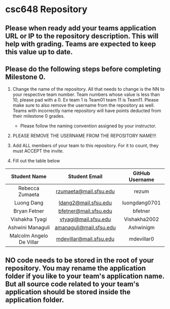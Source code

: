 # csc648 Repository

## Please when ready add your teams application URL or IP to the repository description. This will help with grading. Teams are expected to keep this value up to date.

## Please do the following steps before completing Milestone 0.
1. Change the name of the repository. All that needs to change is the NN to your respective team number. Team numbers whose value is less than 10, please pad with a 0. Ex team 1 is Team01 team 11 is Team11. Please make sure to also remove the username from the repository as well. Teams with incorrectly name repository will have points deducted from their milestone 0 grades.
      - Please follow the naming convention assigned by your instructor.

1. PLEASE REMOVE THE USERNAME FROM THE REPOSITORY NAME!!!

2. Add ALL members of your team to this repository. For it to count, they must ACCEPT the invite.

3. Fill out the table below


| Student Name | Student Email | GitHub Username |
|    :---:     |     :---:     |     :---:       |
| Rebecca Zumaeta      |  rzumaeta@mail.sfsu.edu         |     rezum            |
| Luong Dang    |  ldang2@mail.sfsu.edu           |     luongdang0701         |
| Bryan Fetner      |  bfetner@mail.sfsu.edu          |     bfetner            |
| Vishakha Tyagi      |  vtyagi@mail.sfsu.edu           |     Vishakha2002            |
| Ashwini Managuli      |  amanaguli@mail.sfsu.edu        |     Ashwinigm            |
| Malcolm Angelo De Villar      |  mdevillar@mail.sfsu.edu        |     mdevillar0            |


## NO code needs to be stored in the root of your repository. You may rename the application folder if you like to your team's application name. But all source code related to your team's application should be stored inside the application folder.
